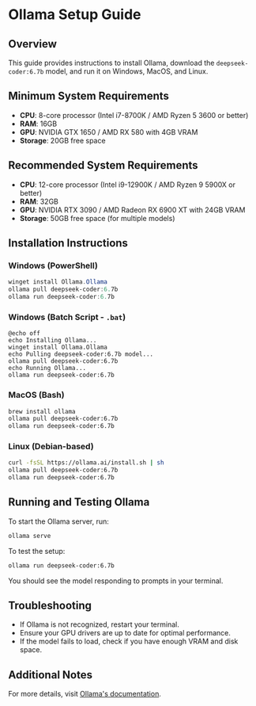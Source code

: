 # Ollama Setup Guide

## Overview
This guide provides instructions to install Ollama, download the `deepseek-coder:6.7b` model, and run it on Windows, MacOS, and Linux.

## Minimum System Requirements
- **CPU**: 8-core processor (Intel i7-8700K / AMD Ryzen 5 3600 or better)
- **RAM**: 16GB
- **GPU**: NVIDIA GTX 1650 / AMD RX 580 with 4GB VRAM
- **Storage**: 20GB free space

## Recommended System Requirements
- **CPU**: 12-core processor (Intel i9-12900K / AMD Ryzen 9 5900X or better)
- **RAM**: 32GB
- **GPU**: NVIDIA RTX 3090 / AMD Radeon RX 6900 XT with 24GB VRAM
- **Storage**: 50GB free space (for multiple models)

## Installation Instructions

### Windows (PowerShell)
```powershell
winget install Ollama.Ollama
ollama pull deepseek-coder:6.7b
ollama run deepseek-coder:6.7b
```

### Windows (Batch Script - `.bat`)
```batch
@echo off
echo Installing Ollama...
winget install Ollama.Ollama
echo Pulling deepseek-coder:6.7b model...
ollama pull deepseek-coder:6.7b
echo Running Ollama...
ollama run deepseek-coder:6.7b
```

### MacOS (Bash)
```bash
brew install ollama
ollama pull deepseek-coder:6.7b
ollama run deepseek-coder:6.7b
```

### Linux (Debian-based)
```bash
curl -fsSL https://ollama.ai/install.sh | sh
ollama pull deepseek-coder:6.7b
ollama run deepseek-coder:6.7b
```

## Running and Testing Ollama
To start the Ollama server, run:
```bash
ollama serve
```

To test the setup:
```bash
ollama run deepseek-coder:6.7b
```
You should see the model responding to prompts in your terminal.

## Troubleshooting
- If Ollama is not recognized, restart your terminal.
- Ensure your GPU drivers are up to date for optimal performance.
- If the model fails to load, check if you have enough VRAM and disk space.

## Additional Notes
For more details, visit [Ollama's documentation](https://ollama.ai/docs).

